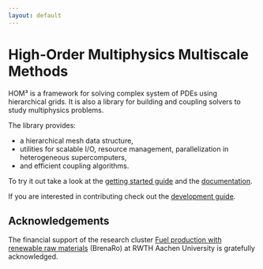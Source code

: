 ```yaml
---
layout: default
---
```


# High-Order Multiphysics Multiscale Methods

HOM&#179; is a framework for solving complex system of PDEs using hierarchical
grids. It is also a library for building and coupling solvers to study
multiphysics problems.

The library provides: 
 
  - a hierarchical mesh data structure,  
  - utilities for scalable I/O, resource management, parallelization in  
    heterogeneous supercomputers,  
  - and efficient coupling algorithms.  

To try it out take a look at the [getting started guide]({{site.baseurl}}/getting_started) and
the [documentation]({{site.baseurl}}/documentation).

If you are interested in contributing check out the [development
guide]({{site.baseurl}}/development).

## Acknowledgements

The financial support of the research cluster [Fuel production with renewable
raw materials](http://www.brenaro.rwth-aachen.de/pages/pageHomeDE.html)
(BrenaRo) at RWTH Aachen University is gratefully acknowledged.
